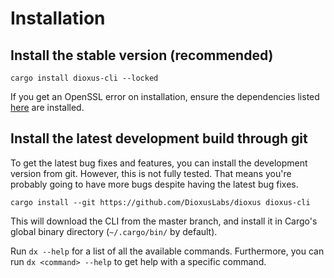 # Installation

## Install the stable version (recommended)

```
cargo install dioxus-cli --locked
```

If you get an OpenSSL error on installation, ensure the dependencies listed [here](https://docs.rs/openssl/latest/openssl/#automatic) are installed.

## Install the latest development build through git

To get the latest bug fixes and features, you can install the development version from git.
However, this is not fully tested.
That means you're probably going to have more bugs despite having the latest bug fixes.

```
cargo install --git https://github.com/DioxusLabs/dioxus dioxus-cli
```

This will download the CLI from the master branch,
and install it in Cargo's global binary directory (`~/.cargo/bin/` by default).

Run `dx --help` for a list of all the available commands.
Furthermore, you can run `dx <command> --help` to get help with a specific command.
